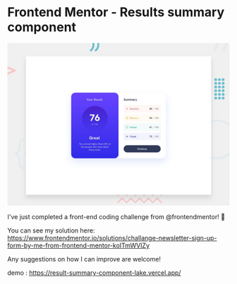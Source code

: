 # Frontend Mentor - Results summary component

![Design preview for the Results summary component coding challenge](./design/desktop-preview.jpg)

I've just completed a front-end coding challenge from @frontendmentor! 🎉

You can see my solution here: https://www.frontendmentor.io/solutions/challange-newsletter-sign-up-form-by-me-from-frontend-mentor-koITmWVIZy

Any suggestions on how I can improve are welcome!

demo : https://result-summary-component-lake.vercel.app/
